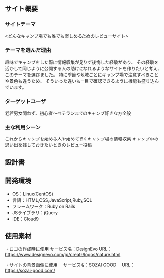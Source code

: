 # <FourSeasons>

## サイト概要
### サイトテーマ
<どんなキャンプ場でも誰でも楽しめるためのレビューサイト>

### テーマを選んだ理由
趣味でキャンプをした際に情報収集が足りず後悔した経験があり、
その経験を活かして同じように公開する人の助けになれるようなサイトを作りたいと考え、
このテーマを選びました。
特に季節や地域ごとにキャンプ場で注意すべきことや景色も違うため、
そういった違いも一目で確認できるように機能も盛り込んでいます。

### ターゲットユーザ
老若男女問わず、初心者～ベテランまでのキャンプ好きな方全般

### 主な利用シーン
これからキャンプを始める人や始めて行くキャンプ場の情報収集
キャンプ中の思い出を残しておきたいときのレビュー投稿

## 設計書


## 開発環境
- OS：Linux(CentOS)
- 言語：HTML,CSS,JavaScript,Ruby,SQL
- フレームワーク：Ruby on Rails
- JSライブラリ：jQuery
- IDE：Cloud9

## 使用素材
・ロゴの作成時に使用
  サービス名：DesignEvo
  URL：https://www.designevo.com/jp/create/logos/nature.html

・サイトの背景画像に使用
　サービス名：SOZAI GOOD
　URL：https://sozai-good.com/